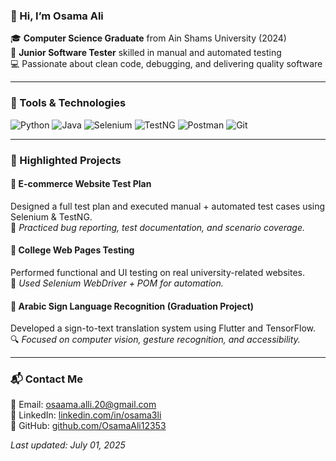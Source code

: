 ### 👋 Hi, I’m Osama Ali

🎓 **Computer Science Graduate** from Ain Shams University (2024)  
🧪 **Junior Software Tester** skilled in manual and automated testing  
💻 Passionate about clean code, debugging, and delivering quality software

---

### 🔧 Tools & Technologies

![Python](https://img.shields.io/badge/Python-3670A0?style=for-the-badge&logo=python&logoColor=white)
![Java](https://img.shields.io/badge/Java-007396?style=for-the-badge&logo=java&logoColor=white)
![Selenium](https://img.shields.io/badge/Selenium-43B02A?style=for-the-badge&logo=selenium&logoColor=white)
![TestNG](https://img.shields.io/badge/TestNG-%23FF6F00?style=for-the-badge&logoColor=white)
![Postman](https://img.shields.io/badge/Postman-FF6C37?style=for-the-badge&logo=postman&logoColor=white)
![Git](https://img.shields.io/badge/Git-F05032?style=for-the-badge&logo=git&logoColor=white)

---

### 📂 Highlighted Projects

#### 🛒 E-commerce Website Test Plan
Designed a full test plan and executed manual + automated test cases using Selenium & TestNG.  
📌 *Practiced bug reporting, test documentation, and scenario coverage.*

#### 🧪 College Web Pages Testing
Performed functional and UI testing on real university-related websites.  
🧰 *Used Selenium WebDriver + POM for automation.*

#### 🤖 Arabic Sign Language Recognition (Graduation Project)
Developed a sign-to-text translation system using Flutter and TensorFlow.  
🔍 *Focused on computer vision, gesture recognition, and accessibility.*

---

### 📬 Contact Me

📧 Email: [osaama.alli.20@gmail.com](mailto:osaama.alli.20@gmail.com)  
🔗 LinkedIn: [linkedin.com/in/osama3li](https://linkedin.com/in/osama3li)  
🐙 GitHub: [github.com/OsamaAli12353](https://github.com/OsamaAli12353)

*Last updated: July 01, 2025*
